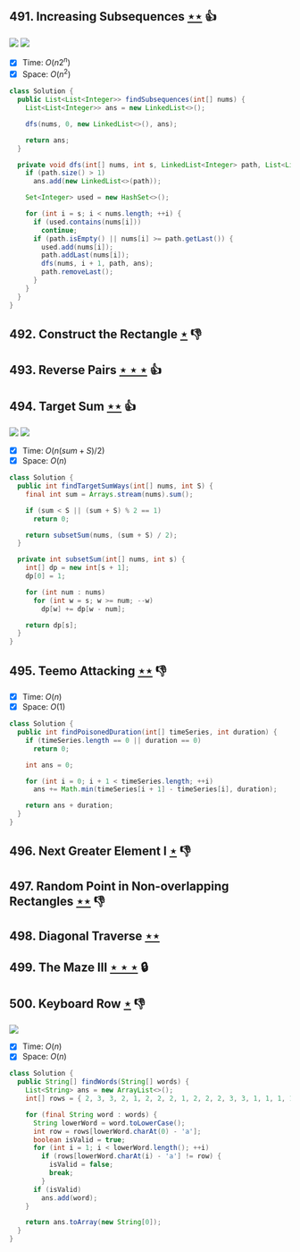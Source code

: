 ## 491. Increasing Subsequences [$\star\star$](https://leetcode.com/problems/increasing-subsequences) :thumbsup:

![](https://img.shields.io/badge/-Backtracking-D0104C.svg?style=flat-square) ![](https://img.shields.io/badge/-Depth%20First%20Search-86C166.svg?style=flat-square)

- [x] Time: $O(n2^n)$
- [x] Space: $O(n^2)$

```java
class Solution {
  public List<List<Integer>> findSubsequences(int[] nums) {
    List<List<Integer>> ans = new LinkedList<>();

    dfs(nums, 0, new LinkedList<>(), ans);

    return ans;
  }

  private void dfs(int[] nums, int s, LinkedList<Integer> path, List<List<Integer>> ans) {
    if (path.size() > 1)
      ans.add(new LinkedList<>(path));

    Set<Integer> used = new HashSet<>();

    for (int i = s; i < nums.length; ++i) {
      if (used.contains(nums[i]))
        continue;
      if (path.isEmpty() || nums[i] >= path.getLast()) {
        used.add(nums[i]);
        path.addLast(nums[i]);
        dfs(nums, i + 1, path, ans);
        path.removeLast();
      }
    }
  }
}
```

## 492. Construct the Rectangle [$\star$](https://leetcode.com/problems/construct-the-rectangle) :thumbsdown:

## 493. Reverse Pairs [$\star\star\star$](https://leetcode.com/problems/reverse-pairs) :thumbsup:

## 494. Target Sum [$\star\star$](https://leetcode.com/problems/target-sum) :thumbsup:

![](https://img.shields.io/badge/-Depth%20First%20Search-86C166.svg?style=flat-square) ![](https://img.shields.io/badge/-Dynamic%20Programming-113285.svg?style=flat-square)

- [x] Time: $O(n(sum + S) / 2)$
- [x] Space: $O(n)$

```java
class Solution {
  public int findTargetSumWays(int[] nums, int S) {
    final int sum = Arrays.stream(nums).sum();

    if (sum < S || (sum + S) % 2 == 1)
      return 0;

    return subsetSum(nums, (sum + S) / 2);
  }

  private int subsetSum(int[] nums, int s) {
    int[] dp = new int[s + 1];
    dp[0] = 1;

    for (int num : nums)
      for (int w = s; w >= num; --w)
        dp[w] += dp[w - num];

    return dp[s];
  }
}
```

## 495. Teemo Attacking [$\star\star$](https://leetcode.com/problems/teemo-attacking) :thumbsdown:

- [x] Time: $O(n)$
- [x] Space: $O(1)$

```java
class Solution {
  public int findPoisonedDuration(int[] timeSeries, int duration) {
    if (timeSeries.length == 0 || duration == 0)
      return 0;

    int ans = 0;

    for (int i = 0; i + 1 < timeSeries.length; ++i)
      ans += Math.min(timeSeries[i + 1] - timeSeries[i], duration);

    return ans + duration;
  }
}
```

## 496. Next Greater Element I [$\star$](https://leetcode.com/problems/next-greater-element-i) :thumbsdown:

## 497. Random Point in Non-overlapping Rectangles [$\star\star$](https://leetcode.com/problems/random-point-in-non-overlapping-rectangles) :thumbsdown:

## 498. Diagonal Traverse [$\star\star$](https://leetcode.com/problems/diagonal-traverse)

## 499. The Maze III [$\star\star\star$](https://leetcode.com/problems/the-maze-iii) 🔒

## 500. Keyboard Row [$\star$](https://leetcode.com/problems/keyboard-row) :thumbsdown:

![](https://img.shields.io/badge/-Hash%20Table-7BA23F.svg?style=flat-square)

- [x] Time: $O(n)$
- [x] Space: $O(n)$

```java
class Solution {
  public String[] findWords(String[] words) {
    List<String> ans = new ArrayList<>();
    int[] rows = { 2, 3, 3, 2, 1, 2, 2, 2, 1, 2, 2, 2, 3, 3, 1, 1, 1, 1, 2, 1, 1, 3, 1, 3, 1, 3 };

    for (final String word : words) {
      String lowerWord = word.toLowerCase();
      int row = rows[lowerWord.charAt(0) - 'a'];
      boolean isValid = true;
      for (int i = 1; i < lowerWord.length(); ++i)
        if (rows[lowerWord.charAt(i) - 'a'] != row) {
          isValid = false;
          break;
        }
      if (isValid)
        ans.add(word);
    }

    return ans.toArray(new String[0]);
  }
}
```
